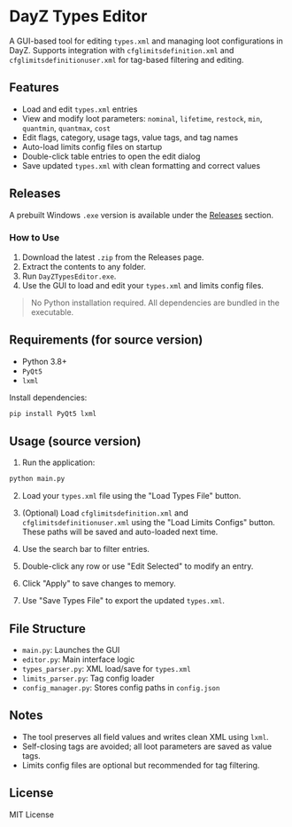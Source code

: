 # DayZ Types Editor

A GUI-based tool for editing `types.xml` and managing loot configurations in DayZ. Supports integration with `cfglimitsdefinition.xml` and `cfglimitsdefinitionuser.xml` for tag-based filtering and editing.

## Features

- Load and edit `types.xml` entries
- View and modify loot parameters: `nominal`, `lifetime`, `restock`, `min`, `quantmin`, `quantmax`, `cost`
- Edit flags, category, usage tags, value tags, and tag names
- Auto-load limits config files on startup
- Double-click table entries to open the edit dialog
- Save updated `types.xml` with clean formatting and correct values

## Releases

A prebuilt Windows `.exe` version is available under the [Releases](https://github.com/your-repo/releases) section.

### How to Use

1. Download the latest `.zip` from the Releases page.
2. Extract the contents to any folder.
3. Run `DayZTypesEditor.exe`.
4. Use the GUI to load and edit your `types.xml` and limits config files.

> No Python installation required. All dependencies are bundled in the executable.

## Requirements (for source version)

- Python 3.8+
- `PyQt5`
- `lxml`

Install dependencies:

```bash
pip install PyQt5 lxml
```

## Usage (source version)

1. Run the application:

```bash
python main.py
```

2. Load your `types.xml` file using the "Load Types File" button.

3. (Optional) Load `cfglimitsdefinition.xml` and `cfglimitsdefinitionuser.xml` using the "Load Limits Configs" button. These paths will be saved and auto-loaded next time.

4. Use the search bar to filter entries.

5. Double-click any row or use "Edit Selected" to modify an entry.

6. Click "Apply" to save changes to memory.

7. Use "Save Types File" to export the updated `types.xml`.

## File Structure

- `main.py`: Launches the GUI
- `editor.py`: Main interface logic
- `types_parser.py`: XML load/save for `types.xml`
- `limits_parser.py`: Tag config loader
- `config_manager.py`: Stores config paths in `config.json`

## Notes

- The tool preserves all field values and writes clean XML using `lxml`.
- Self-closing tags are avoided; all loot parameters are saved as value tags.
- Limits config files are optional but recommended for tag filtering.

## License

MIT License
